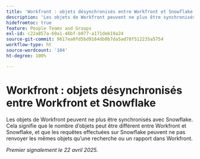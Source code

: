 ```yaml
---
title: 'Workfront : objets désynchronisés entre Workfront et Snowflake'
description: 'Les objets de Workfront peuvent ne plus être synchronisés avec Snowflake. Cela signifie que le nombre d’objets peut être différent entre Workfront et Snowflake, et que les requêtes effectuées sur Snowflake peuvent ne pas renvoyer les mêmes objets qu’une recherche ou un rapport dans Workfront. '
hidefromtoc: true
feature: People Teams and Groups
exl-id: c22a857a-69a1-46bf-b077-a171deb19a24
source-git-commit: 9617ea0fd5bd9164db0b7da5ad78f512235a5754
workflow-type: ht
source-wordcount: '104'
ht-degree: 100%

---
```


# Workfront : objets désynchronisés entre Workfront et Snowflake

Les objets de Workfront peuvent ne plus être synchronisés avec Snowflake. Cela signifie que le nombre d’objets peut être différent entre Workfront et Snowflake, et que les requêtes effectuées sur Snowflake peuvent ne pas renvoyer les mêmes objets qu’une recherche ou un rapport dans Workfront.

_Premier signalement le 22 avril 2025._
